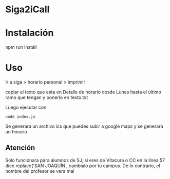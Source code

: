 # Siga2iCall

# Instalación

npm run install


# Uso

Ir a siga > horario personal > imprimir

copiar el texto que esta en Detalle de horario desde Lunes hasta el último ramo que tengan y ponerlo en texto.txt

Luego ejecutar con 

    node index.js

Se generara un archivo ics que puedes subir a google maps y se generara un horario.

## Atención

Solo funcionara para alumnos de SJ, si eres de Vitacura o CC en la linea 57 dice replace('SAN JOAQUÍN', cambialo por tu campus. De lo contrario, el nombre del profesor se vera mal


